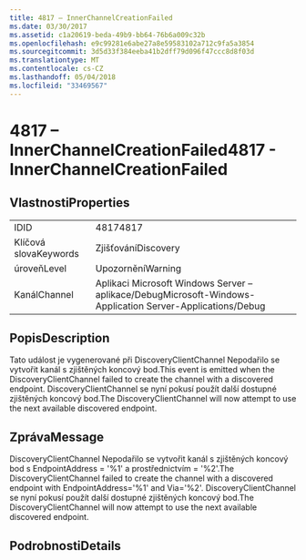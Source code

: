 ```yaml
---
title: 4817 – InnerChannelCreationFailed
ms.date: 03/30/2017
ms.assetid: c1a20619-beda-49b9-bb64-76b6a009c32b
ms.openlocfilehash: e9c99281e6abe27a8e59583102a712c9fa5a3854
ms.sourcegitcommit: 3d5d33f384eeba41b2dff79d096f47ccc8d8f03d
ms.translationtype: MT
ms.contentlocale: cs-CZ
ms.lasthandoff: 05/04/2018
ms.locfileid: "33469567"
---
```

# <a name="4817---innerchannelcreationfailed"></a><span data-ttu-id="929f5-102">4817 – InnerChannelCreationFailed</span><span class="sxs-lookup"><span data-stu-id="929f5-102">4817 - InnerChannelCreationFailed</span></span>
## <a name="properties"></a><span data-ttu-id="929f5-103">Vlastnosti</span><span class="sxs-lookup"><span data-stu-id="929f5-103">Properties</span></span>  
  
|||  
|-|-|  
|<span data-ttu-id="929f5-104">ID</span><span class="sxs-lookup"><span data-stu-id="929f5-104">ID</span></span>|<span data-ttu-id="929f5-105">4817</span><span class="sxs-lookup"><span data-stu-id="929f5-105">4817</span></span>|  
|<span data-ttu-id="929f5-106">Klíčová slova</span><span class="sxs-lookup"><span data-stu-id="929f5-106">Keywords</span></span>|<span data-ttu-id="929f5-107">Zjišťování</span><span class="sxs-lookup"><span data-stu-id="929f5-107">Discovery</span></span>|  
|<span data-ttu-id="929f5-108">úroveň</span><span class="sxs-lookup"><span data-stu-id="929f5-108">Level</span></span>|<span data-ttu-id="929f5-109">Upozornění</span><span class="sxs-lookup"><span data-stu-id="929f5-109">Warning</span></span>|  
|<span data-ttu-id="929f5-110">Kanál</span><span class="sxs-lookup"><span data-stu-id="929f5-110">Channel</span></span>|<span data-ttu-id="929f5-111">Aplikaci Microsoft Windows Server – aplikace/Debug</span><span class="sxs-lookup"><span data-stu-id="929f5-111">Microsoft-Windows-Application Server-Applications/Debug</span></span>|  
  
## <a name="description"></a><span data-ttu-id="929f5-112">Popis</span><span class="sxs-lookup"><span data-stu-id="929f5-112">Description</span></span>  
 <span data-ttu-id="929f5-113">Tato událost je vygenerované při DiscoveryClientChannel Nepodařilo se vytvořit kanál s zjištěných koncový bod.</span><span class="sxs-lookup"><span data-stu-id="929f5-113">This event is emitted when the DiscoveryClientChannel failed to create the channel with a discovered endpoint.</span></span> <span data-ttu-id="929f5-114">DiscoveryClientChannel se nyní pokusí použít další dostupné zjištěných koncový bod.</span><span class="sxs-lookup"><span data-stu-id="929f5-114">The DiscoveryClientChannel will now attempt to use the next available discovered endpoint.</span></span>  
  
## <a name="message"></a><span data-ttu-id="929f5-115">Zpráva</span><span class="sxs-lookup"><span data-stu-id="929f5-115">Message</span></span>  
 <span data-ttu-id="929f5-116">DiscoveryClientChannel Nepodařilo se vytvořit kanál s zjištěných koncový bod s EndpointAddress = '%1' a prostřednictvím = '%2'.</span><span class="sxs-lookup"><span data-stu-id="929f5-116">The DiscoveryClientChannel failed to create the channel with a discovered endpoint with EndpointAddress='%1' and Via='%2'.</span></span> <span data-ttu-id="929f5-117">DiscoveryClientChannel se nyní pokusí použít další dostupné zjištěných koncový bod.</span><span class="sxs-lookup"><span data-stu-id="929f5-117">The DiscoveryClientChannel will now attempt to use the next available discovered endpoint.</span></span>  
  
## <a name="details"></a><span data-ttu-id="929f5-118">Podrobnosti</span><span class="sxs-lookup"><span data-stu-id="929f5-118">Details</span></span>
